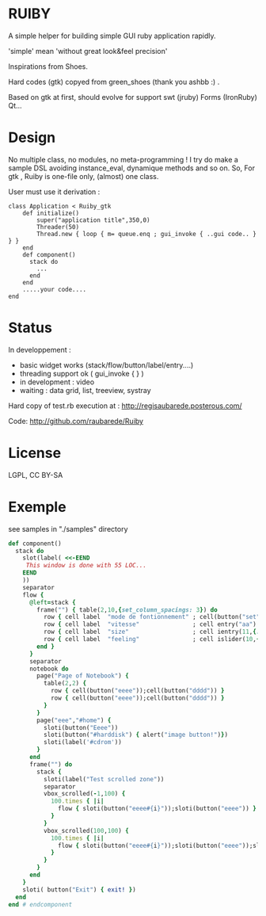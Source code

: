 RUIBY
=====

A simple helper for building simple GUI ruby application rapidly.

'simple' mean 'without great look&feel precision' 

Inspirations from Shoes.

Hard codes (gtk) copyed from green_shoes (thank you ashbb :) .

Based on gtk at first, should evolve for support swt (jruby) Forms (IronRuby) Qt...

Design
======
No multiple class, no modules, no meta-programming !
I try do make a sample DSL avoiding instance_eval, dynamique methods and so on.
So, For gtk , Ruiby is one-file only, (almost) one class.

User must use it derivation :

```
class Application < Ruiby_gtk
    def initialize()
        super("application title",350,0)
		Threader(50)
	    Thread.new { loop { m= queue.enq ; gui_invoke { ..gui code.. } } }
    end	
	def component()        
	  stack do
		...
	  end
	end
	.....your code....
end
```


Status
======
In developpement :

* basic widget works (stack/flow/button/label/entry....)
* threading support ok ( gui_invoke { } )
* in development :  video
* waiting : data grid, list, treeview, systray

Hard copy of test.rb execution at :
http://regisaubarede.posterous.com/

Code:
http://github.com/raubarede/Ruiby

License
=======
LGPL, CC BY-SA

Exemple 
======
see samples in "./samples" directory


```ruby
def component()        
  stack do
    slot(label( <<-EEND
     This window is done with 55 LOC...
    EEND
    ))
    separator
    flow {
      @left=stack {
        frame("") { table(2,10,{set_column_spacings: 3}) do
          row { cell label  "mode de fontionnement" ; cell(button("set") { alert("?") }) }
          row { cell label  "vitesse"               ; cell entry("aa")  }
          row { cell label  "size"                  ; cell ientry(11,{:min=>0,:max=>100,:by=>1})  }
          row { cell label  "feeling"               ; cell islider(10,{:min=>0,:max=>100,:by=>1})  }
        end }
      }
      separator
      notebook do
        page("Page of Notebook") {
          table(2,2) {
            row { cell(button("eeee"));cell(button("dddd")) }
            row { cell(button("eeee"));cell(button("dddd")) }
          }
        }
        page("eee","#home") {
          sloti(button("Eeee"))
          sloti(button("#harddisk") { alert("image button!")})
          sloti(label('#cdrom'))
        }
      end
      frame("") do
        stack {
          sloti(label("Test scrolled zone"))
          separator
          vbox_scrolled(-1,100) { 
            100.times { |i| 
              flow { sloti(button("eeee#{i}"));sloti(button("eeee")) }
            }
          }
          vbox_scrolled(100,100) { 
            100.times { |i| 
              flow { sloti(button("eeee#{i}"));sloti(button("eeee"));sloti(button("aaa"*100)) }
            }
          }
        }
      end      
    }
    sloti( button("Exit") { exit! })
  end
end # endcomponent
```


